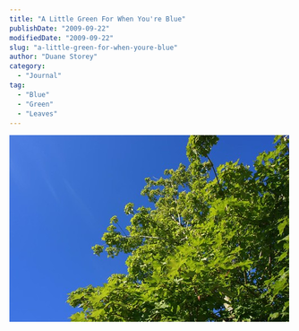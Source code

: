 ```yaml
---
title: "A Little Green For When You're Blue"
publishDate: "2009-09-22"
modifiedDate: "2009-09-22"
slug: "a-little-green-for-when-youre-blue"
author: "Duane Storey"
category:
  - "Journal"
tag:
  - "Blue"
  - "Green"
  - "Leaves"
---
```


[![Green and Blue](_images/a-little-green-for-when-youre-blue-1.jpg)](http://www.flickr.com/photos/duanestorey/3945125321/)